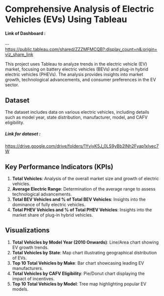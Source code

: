 # Comprehensive Analysis of Electric Vehicles (EVs) Using Tableau

#### Link of Dashboard :
-- https://public.tableau.com/shared/ZZZMFMCQB?:display_count=n&:origin=viz_share_link

This project uses Tableau to analyze trends in the electric vehicle (EV) market, focusing on battery electric vehicles (BEVs) and plug-in hybrid electric vehicles (PHEVs). The analysis provides insights into market growth, technological advancements, and consumer preferences in the EV sector.

## Dataset

The dataset includes data on various electric vehicles, including details such as model year, state distribution, manufacturer, model, and CAFV eligibility.
##### Link for dataset :
https://drive.google.com/drive/folders/1YviyK5J_0LS9yBb2lNh2Fyap1xlyec7W

## Key Performance Indicators (KPIs)

1. **Total Vehicles**: Analysis of the overall market size and growth of electric vehicles.
2. **Average Electric Range**: Determination of the average range to assess technological advancements.
3. **Total BEV Vehicles and % of Total BEV Vehicles**: Insights into the dominance of fully electric vehicles.
4. **Total PHEV Vehicles and % of Total PHEV Vehicles**: Insights into the market share of plug-in hybrid vehicles.

## Visualizations

1. **Total Vehicles by Model Year (2010 Onwards)**: Line/Area chart showing EV growth trends.
2. **Total Vehicles by State**: Map chart illustrating geographical distribution of EVs.
3. **Top 10 Total Vehicles by Make**: Bar chart showcasing leading EV manufacturers.
4. **Total Vehicles by CAFV Eligibility**: Pie/Donut chart displaying the impact of incentives.
5. **Top 10 Total Vehicles by Model**: Tree map highlighting popular EV models.
